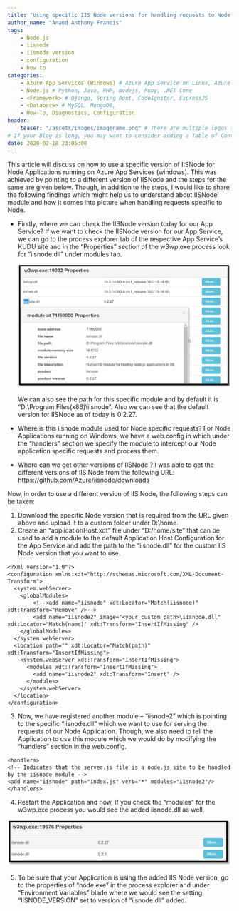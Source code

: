 ```yaml
---
title: "Using specific IIS Node versions for handling requests to Node Applications - App Services (Windows)"
author_name: "Anand Anthony Francis"
tags:
    - Node.js
    - iisnode
    - iisnode version
    - configuration
    - how to
categories:
    - Azure App Services (Windows) # Azure App Service on Linux, Azure App Service on Windows, Function App, Azure VM, Azure SDK
    - Node.js # Python, Java, PHP, Nodejs, Ruby, .NET Core
    - <Framework> # Django, Spring Boot, CodeIgnitor, ExpressJS
    - <Database> # MySQL, MongoDB, 
    - How-To, Diagnostics, Configuration
header:
    teaser: "/assets/images/imagename.png" # There are multiple logos that can be used in "/assets/images" if you choose to add one.
# If your Blog is long, you may want to consider adding a Table of Contents by adding the following two settings.
date: 2020-02-18 23:05:00
---
```


This article will discuss on how to use a specific version of IISNode for Node Applications running on Azure App Services (windows). This was achieved by pointing to a different version of IISNode and the steps for the same are given below. Though, in addition to the steps, I would like to share the following findings which might help us to understand about IISNode module and how it comes into picture when handling requests specific to Node.

-	Firstly, where we can check the IISNode version today for our App Service?
    If we want to check the IISNode version for our App Service, we can go to the process explorer tab of the respective App Service’s KUDU site and in the “Properties” section of the w3wp.exe process look for “iisnode.dll” under modules tab.

    ![processExplorer](/media/2020/02/processexplorer-properties.jpg)
 
    We can also see the path for this specific module and by default it is “D:\Program Files(x86)\iisnode”. Also we can see that the default version for IISNode as of today is 0.2.27.

-	Where is this iisnode module used for Node specific requests?
    For Node Applications running on Windows, we have a web.config in which under the “handlers” section we specify the module to intercept our Node application specific requests and process them.
    <handlers>
    <!-- Indicates that the server.js file is a node.js site to be handled by the iisnode module -->
    <add name="iisnode" path="index.js" verb="*" modules="iisnode"/>
    </handlers>


-	Where can we get other versions of IISNode ?
    I was able to get the different versions of IIS Node from the following URL:
    https://github.com/Azure/iisnode/downloads

Now, in order to use a different version of IIS Node, the following steps can be taken:

1.	Download the specific Node version that is required from the URL given above and upload it to a custom folder under D:\home.
2.	Create an “applicationHost.xdt” file under “D:/home/site” that can be used to add a module to the default Application Host Configuration for the App Service and add the path to the “iisnode.dll” for the custom IIS Node version that you want to use.
```cli
<?xml version="1.0"?>
<configuration xmlns:xdt="http://schemas.microsoft.com/XML-Document-Transform">
  <system.webServer>
    <globalModules>
        <!--<add name="iisnode" xdt:Locator="Match(iisnode)" xdt:Transform="Remove" />-->
        <add name="iisnode2" image="<your_custom_path>\iisnode.dll" xdt:Locator="Match(name)" xdt:Transform="InsertIfMissing" />
    </globalModules>
  </system.webServer>
  <location path="" xdt:Locator="Match(path)" xdt:Transform="InsertIfMissing">
    <system.webServer xdt:Transform="InsertIfMissing">
      <modules xdt:Transform="InsertIfMissing">
        <add name="iisnode2" xdt:Transform="Insert" />
      </modules>
    </system.webServer>
  </location>
</configuration>
```

3.	Now, we have registered another module – “iisnode2” which is pointing to the specific “iisnode.dll” which we want to use for serving the requests of our Node Application. Though, we also need to tell the Application to use this module which we would do by modifying the “handlers” section in the web.config.
```cli
<handlers>
<!-- Indicates that the server.js file is a node.js site to be handled by the iisnode module -->
<add name="iisnode" path="index.js" verb="*" modules="iisnode2"/>
</handlers>
```

4.	Restart the Application and now, if you check the “modules” for the w3wp.exe process you would see the added iisnode.dll as well.

![updatediisnode](/media/2020/02/updatesiisnode.jpg)
 
5.	To be sure that your Application is using the added IIS Node version, go to the properties of “node.exe” in the process explorer and under “Environment Variables” blade where we would see the setting “IISNODE_VERSION” set to version of “iisnode.dll” added.
